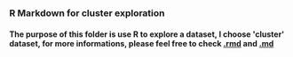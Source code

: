 ### R Markdown for cluster exploration
#### The purpose of this folder is use R to explore a dataset, I choose 'cluster' dataset, for more informations, please feel free to check [.rmd](https://github.com/STAT545-UBC-students/hw01-Irissq28/blob/master/R_markdown/hw001_Data_frame_exploration.rmd) and [.md](https://github.com/STAT545-UBC-students/hw01-Irissq28/blob/master/R_markdown/hw001_Data_frame_exploration.md)
